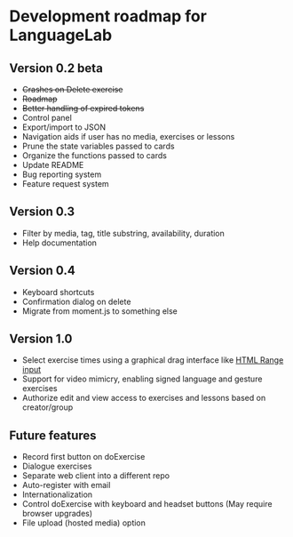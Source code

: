 # Development roadmap for LanguageLab

## Version 0.2 beta

* ~~Crashes on Delete exercise~~
* ~~Roadmap~~
* ~~Better handling of expired tokens~~
* Control panel
* Export/import to JSON
* Navigation aids if user has no media, exercises or lessons
* Prune the state variables passed to cards
* Organize the functions passed to cards
* Update README
* Bug reporting system
* Feature request system

## Version 0.3

* Filter by media, tag, title substring, availability, duration
* Help documentation

## Version 0.4

* Keyboard shortcuts
* Confirmation dialog on delete
* Migrate from moment.js to something else

## Version 1.0

* Select exercise times using a graphical drag interface like
[HTML Range input](https://developer.mozilla.org/en-US/docs/Web/HTML/Element/input/range)
* Support for video mimicry, enabling signed language and gesture exercises
* Authorize edit and view access to exercises and lessons based on creator/group

## Future features

* Record first button on doExercise
* Dialogue exercises
* Separate web client into a different repo
* Auto-register with email
* Internationalization
* Control doExercise with keyboard and headset buttons (May require browser
upgrades)
* File upload (hosted media) option

